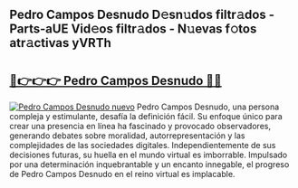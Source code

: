 ## Pedro Campos Desnudo D𝚎sn𝚞dos filtr𝚊dos - Parts-aUE Vid𝚎os filtr𝚊dos - N𝚞evas f𝚘tos atr𝚊ctivas yVRTh

# <h2><a href="http://mb8xr6.tromn.icu/?c=Pedro+Campos+Desnudo">🔗👉👉👉 Pedro Campos Desnudo 🔗🔗</a></h2>

[![Pedro Campos Desnudo nuevo](https://i.imgur.com/pEAQMta.gif)](http://mb8xr6.tromn.icu/?c=Pedro+Campos+Desnudo)
Pedro Campos Desnudo, una persona compleja y estimulante, desafía la definición fácil. Su enfoque único para crear una presencia en línea ha fascinado y provocado observadores, generando debates sobre moralidad, autorrepresentación y las complejidades de las sociedades digitales. Independientemente de sus decisiones futuras, su huella en el mundo virtual es imborrable. Impulsado por una determinación inquebrantable y un encanto innegable, el progreso de Pedro Campos Desnudo en el reino virtual es implacable.
